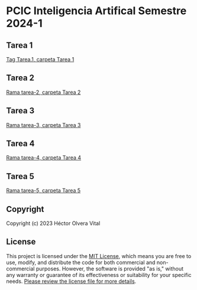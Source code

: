 # PCIC Inteligencia Artifical Semestre 2024-1

## Tarea 1

[Tag Tarea.1, carpeta Tarea 1](https://github.com/hyfi06/pcic-ai241/tree/Tarea.1/Tarea%201)

## Tarea 2

[Rama tarea-2, carpeta Tarea 2](https://github.com/hyfi06/pcic-ai241/tree/tarea-2/Tarea%202)

## Tarea 3

[Rama tarea-3, carpeta Tarea 3](https://github.com/hyfi06/pcic-ai241/tree/tarea-3/Tarea%203)

## Tarea 4

[Rama tarea-4, carpeta Tarea 4](https://github.com/hyfi06/pcic-ai241/tree/tarea-4/Tarea%204)


## Tarea 5

[Rama tarea-5, carpeta Tarea 5](https://github.com/hyfi06/pcic-ai241/tree/tarea-5/Tarea%205)

## Copyright

Copyright (c) 2023 Héctor Olvera Vital

## License

This project is licensed under the [MIT License](LICENSE), which means you are free to use, modify, and distribute the code for both commercial and non-commercial purposes. However, the software is provided "as is," without any warranty or guarantee of its effectiveness or suitability for your specific needs. [Please review the license file for more details](LICENSE).
